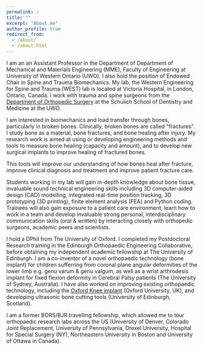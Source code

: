 ```yaml
---
permalink: /
title: ""
excerpt: "About me"
author_profile: true
redirect_from: 
  - /about/
  - /about.html
---
```

I am an an Assistant Professor in the Department of Department of Mechanical and Materials Engineering (MME), Faculty of Engineering at University of Western Ontario (UWO). I also hold the position of Endowed Chair in Spine and Trauma Biomechanics. My lab, the Western Engineering for Spine and Trauma (WEST) lab is located at Victoria Hospital, in London, Ontario, Canada. I work with trauma and spine surgeons from the [Department of Orthopedic Surgery](https://www.schulich.uwo.ca/surgery//divisions/orthopaedic_surgery.html) at the Schulich School of Dentistry and Medicine at the UWO.

I am interested in biomechanics and load transfer through bones, particularly in broken bones. Clinically, broken bones are called "fractures". I study bone as a material, bone fractures, and bone healing after injury. My research work is aimed at using or developing engineering methods and tools to measure bone healing (capacity and amount), and to develop new surgical implants to improve healing of fractured bones.

This tools will improve our understanding of how bones heal after fracture, improve clinical diagnosis and treatment and improve patient fracture care.

Students working in my lab will gain in-depth knowledge about bone tissue, invaluable sound technical engineering skills including 3D computer-aided design (CAD) modelling, integrated real-time position tracking, 3D prototyping (3D printing), finite element analysis (FEA) and Python coding. Trainees will also gain exposure to a patient care environment, learn how to work in a team and develop invaluable strong personal, interdisciplinary communication skills (oral & written) by interacting closely with orthopedic surgeons, academic peers and scientists.

I hold a DPhil from The University of Oxford. I completed my Postdoctoral Research training in the Edinburgh Orthopaedic Engineering Collaborative, before obtaining my independent academic fellowship at The University of Edinburgh. I am a co-inventor of a novel orthopaedic technology (bone implant) for children sufferring from coronal plane angular deformities of the lower limb e.g. genu varum & genu valgum, as well as a wrist arthrodesis implant for fixed flexion deformity in Cerebral Palsy patients (The University of Sydney, Australia). I have also worked on improving existing orthopaedic technology, including the [Oxford Knee implant](https://www.zimmerbiomet.com/en/products-and-solutions/specialties/knee/oxford-partial-knee.html) (Oxford University, UK), and developing ultrasonic bone cutting tools (University of Edinburgh, Scotland).

I am a former BORS/BJR travelling fellowship, which allowed me to tour orthopaedic research labs across the US (University of Denver, Colorado Joint Replacement, University of Pennsylvania, Drexel University, Hospital for Special Surgery (NY), Northeastern University in Boston and University of Ottawa in Canada).
